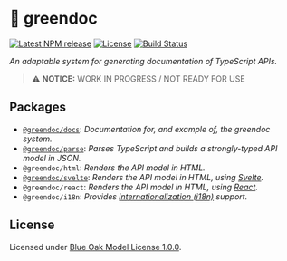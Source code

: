 # 🌿 greendoc

[![Latest NPM release](https://img.shields.io/npm/v/@greendoc/parse.svg)](https://www.npmjs.com/package/@greendoc/parse)
[![License](https://img.shields.io/badge/license-BlueOak--1.0.0-007ec6.svg)](https://github.com/donmccurdy/greendoc/blob/main/LICENSE.md)
[![Build Status](https://github.com/donmccurdy/greendoc/workflows/CI/badge.svg?branch=main&event=push)](https://github.com/donmccurdy/greendoc/actions?query=workflow%3ACI)

_An adaptable system for generating documentation of TypeScript APIs._

> ⚠️ **NOTICE:** WORK IN PROGRESS / NOT READY FOR USE

## Packages

- [`@greendoc/docs`](./packages/docs): _Documentation for, and example of, the greendoc system._
- [`@greendoc/parse`](./packages/parse): _Parses TypeScript and builds a strongly-typed API model in JSON._
- `@greendoc/html`: _Renders the API model in HTML._
- [`@greendoc/svelte`](./packages/svelte): _Renders the API model in HTML, using [Svelte](https://svelte.dev/)._
- `@greendoc/react`: _Renders the API model in HTML, using [React](https://reactjs.org/)._
- `@greendoc/i18n`: _Provides [internationalization (i18n)](https://web.dev/learn/design/internationalization/) support._

## License

Licensed under [Blue Oak Model License 1.0.0](/LICENSE.md).
